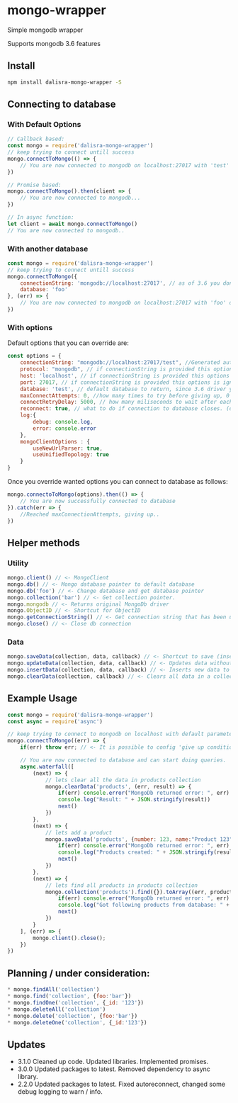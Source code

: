 # mongo-wrapper
Simple mongodb wrapper

Supports mongodb 3.6 features

## Install

```bash
npm install dalisra-mongo-wrapper -S
```

## Connecting to database

### With Default Options

```javascript
// Callback based:
const mongo = require('dalisra-mongo-wrapper')
// keep trying to connect untill success
mongo.connectToMongo(() => {
    // You are now connected to mongodb on localhost:27017 with 'test' database as default
})

// Promise based:
mongo.connectToMongo().then(client => {
    // You are now connected to mongodb...
})

// In async function:
let client = await mongo.connectToMongo()
// You are now connected to mongodb..
```

### With another database

```javascript
const mongo = require('dalisra-mongo-wrapper')
// keep trying to connect untill success
mongo.connectToMongo({
    connectionString: 'mongodb://localhost:27017', // as of 3.6 you dont need to provide database in connection string
    database: 'foo'
}, (err) => {
    // You are now connected to mongodb on localhost:27017 with 'foo' database as default
})
```

### With options

Default options that you can override are:
```javascript
const options = {
    connectionString: "mongodb://localhost:27017/test", //Generated automatically if not specified.
    protocol: "mongodb", // if connectionString is provided this options is ignored
    host: 'localhost', // if connectionString is provided this options is ignored
    port: 27017, // if connectionString is provided this options is ignored
    database: 'test', // default database to return, since 3.6 driver you can change database
    maxConnectAttempts: 0, //how many times to try before giving up, 0 = never giveup.
    connectRetryDelay: 5000, // how many miliseconds to wait after each failed attempt to connect
    reconnect: true, // what to do if connection to database closes. (on 'disconnect' event)
    log:{
        debug: console.log,
        error: console.error
    },
    mongoClientOptions : {
        useNewUrlParser: true,
        useUnifiedTopology: true
    }
}
```
Once you override wanted options you can connect to database as follows:

```javascript
mongo.connectoToMongo(options).then(() => {
    // You are now successfully connected to database
}).catch(err => {
    //Reached maxConnectionAttempts, giving up..
})
```

## Helper methods

### Utility
```javascript
mongo.client() // <- MongoClient
mongo.db() // <- Mongo database pointer to default database
mongo.db('foo') // <- Change database and get database pointer
mongo.collection('bar') // <- Get collection pointer.
mongo.mongodb // <- Returns original MongoDb driver
mongo.ObjectID // <- Shortcut for ObjectID
mongo.getConnectionString() // <- Get connection string that has been used
mongo.close() // <- Close db connection
```

### Data
```javascript
mongo.saveData(collection, data, callback) // <- Shortcut to save (insert or replaces) data to database
mongo.updateData(collection, data, callback) // <- Updates data without resetting other fields. (_id field must be supplied)
mongo.insertData(collection, data, callback) // <- Inserts new data to database. 
mongo.clearData(collection, callback) // <- Clears all data in a collection
```

## Example Usage
```javascript
const mongo = require('dalisra-mongo-wrapper')
const async = require('async')

// keep trying to connect to mongodb on localhost with default parameters untill success
mongo.connectToMongo((err) => {
    if(err) throw err; // <- It is possible to config 'give up conditions'.

    // You are now connected to database and can start doing queries.
    async.waterfall([
        (next) => {
            // lets clear all the data in products collection
            mongo.clearData('products', (err, result) => {
                if(err) console.error("MongoDb returned error: ", err)
                console.log("Result: " + JSON.stringify(result))
                next()
            })
        },
        (next) => {
            // lets add a product
            mongo.saveData('products', {number: 123, name:"Product 123"}, (err, result) => {
                if(err) console.error("MongoDb returned error: ", err)
                console.log("Products created: " + JSON.stringify(result.ops))
                next()
            })
        },
        (next) => {
            // lets find all products in products collection
            mongo.collection('products').find({}).toArray((err, products) => {
                if(err) console.error("MongoDb returned error: ", err)
                console.log("Got following products from database: " + JSON.stringify(products))
                next()
            })
        }
    ], (err) => {
        mongo.client().close();
    })
})
```

## Planning / under consideration:
```javascript
* mongo.findAll('collection')
* mongo.find('collection', {foo:'bar'})
* mongo.findOne('collection', {_id: '123'})
* mongo.deleteAll('collection')
* mongo.delete('collection', {foo:'bar'})
* mongo.deleteOne('collection', {_id:'123'})
```

## Updates
* 3.1.0
    Cleaned up code.
    Updated libraries.
    Implemented promises.
* 3.0.0
    Updated packages to latest. Removed dependency to async library.
* 2.2.0
    Updated packages to latest.
    Fixed autoreconnect, changed some debug logging to warn / info.
